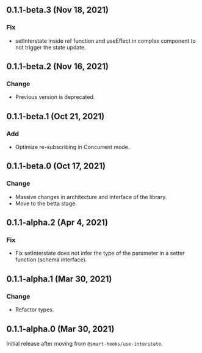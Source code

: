 ## 0.1.1-beta.3 (Nov 18, 2021)

### Fix

* setInterstate inside ref function and useEffect in complex component to not trigger the state update.
  
## 0.1.1-beta.2 (Nov 16, 2021)

### Change

* Previous version is deprecated.
  
## 0.1.1-beta.1 (Oct 21, 2021)

### Add

* Optimize re-subscribing in Concurrent mode.

## 0.1.1-beta.0 (Oct 17, 2021)

### Change

* Massive changes in architecture and interface of the library.
* Move to the betta stage.

## 0.1.1-alpha.2 (Apr 4, 2021)

### Fix

* Fix setInterstate does not infer the type of the parameter in a setter function (schema
  interface).

## 0.1.1-alpha.1 (Mar 30, 2021)

### Change

* Refactor types.

## 0.1.1-alpha.0 (Mar 30, 2021)

Initial release after moving from `@smart-hooks/use-interstate`.
